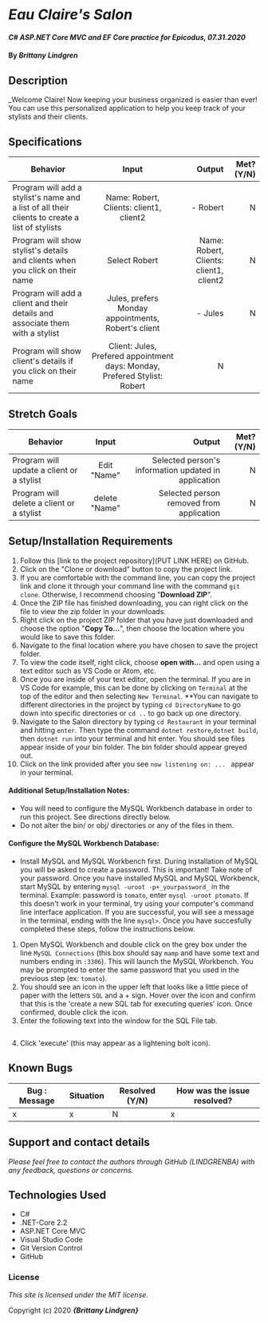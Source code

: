 # _Eau Claire's Salon_

#### _C# ASP.NET Core MVC and EF Core practice for Epicodus, 07.31.2020_

#### By _**Brittany Lindgren**_


## Description

_Welcome Claire! Now keeping your business organized is easier than ever! You can use this personalized application to help you keep track of your stylists and their clients. 

## Specifications

| Behavior   |   Input   |  Output |  Met? (Y/N)  |
|----------|:-------------:|------:|-----------:|
|  Program will add a stylist's name and a list of all their clients to create a list of stylists  |  Name: Robert, Clients: client1, client2  |  - Robert  |  N  |
|  Program will show stylist's details and clients when you click on their name | Select Robert | Name: Robert, Clients: client1, client2 |  N  |   
|  Program will add a client and their details and associate them with a stylist | Jules, prefers Monday appointments, Robert's client |  - Jules  |  N  | 
|  Program will show client's details if you click on their name  | Client: Jules, Prefered appointment days: Monday, Prefered Stylist: Robert |  N  |



## Stretch Goals
| Behavior   |   Input   |  Output |  Met? (Y/N)  |
|----------|:-------------:|------:|-----------:|
| Program will update a client or a stylist | Edit "Name" | Selected person's information updated in application | N |
| Program will delete a client or a stylist | delete "Name" | Selected person removed from application | N |


## Setup/Installation Requirements

  1. Follow this [link to the project repository](PUT LINK HERE) on GitHub.  
  2. Click on the "Clone or download" button to copy the project link.     
  3. If you are comfortable with the command line, you can copy the project link and clone it through your command line with the command `git clone`. Otherwise, I recommend choosing "**Download ZIP**".     
   4. Once the ZIP file has finished downloading, you can right click on the file to view the zip folder in your downloads.     
  5. Right click on the project ZIP folder that you have just downloaded and choose the option "**Copy To...**", then choose the location where you would like to save this folder.      
  6. Navigate to the final location where you have chosen to save the project folder.      
  7. To view the code itself, right click, choose **open with...** and open using a text editor such as VS Code or Atom, etc.
  8. Once you are inside of your text editor, open the terminal. If you are in VS Code for example, this can be done by clicking on `Terminal` at the top of the editor and then selecting `New Terminal`. **You can navigate to different directories in the project by typing `cd DirectoryName` to go down into specific directories or `cd ..` to go back up one directory. 
  9. Navigate to the Salon directory by typing `cd Restaurant` in your terminal and hitting `enter`. Then type the command `dotnet restore`,`dotnet build`, then `dotnet run` into your terminal and hit enter. You should see files appear inside of your bin folder. The bin folder should appear greyed out. 
  10. Click on the link provided after you see `now listening on: ... ` appear in your terminal.


#### Additional Setup/Installation Notes:

* You will need to configure the MySQL Workbench database in order to run this project. See directions directly below.   
* Do not alter the bin/ or obj/ directories or any of the files in them.

#### Configure the MySQL Workbench Database:
* Install MySQL and MySQL Workbench first. During installation of MySQL you will be asked to create a password. This is important! Take note of your password. Once you have installed MySQL and MySQL Workbenck, start MySQL by entering `mysql -uroot -p+_yourpassword_` in the terminal. Example: password is `tomato`, enter `mysql -uroot ptomato`. If this doesn't work in your terminal, try using your computer's command line interface application. If you are successful, you will see a message in the terminal, ending with the line `mysql>`. Once you have succesfully completed these steps, follow the instructions below.
1. Open MySQL Workbench and double click on the grey box under the line `MySQL Connections` (this box should say `mamp` and have some text and numbers ending in `:3306`). This will launch the MySQL Workbench. You may be prompted to enter the same password that you used in the previous step (ex: `tomato`). 
2. You should see an icon in the upper left that looks like a little piece of paper with the letters `SQL` and a + sign. Hover over the icon and confirm that this is the 'create a new SQL tab for executing queries' icon. Once confirmed, double click the icon.
3. Enter the following text into the window for the SQL File tab.
```
```
4. Click 'execute' (this may appear as a lightening bolt icon).

## Known Bugs

| Bug : Message |  Situation  | Resolved (Y/N) |  How was the issue resolved?  |
| ------- | ----- | ------ | ------- |
| x | x | N | x |



## Support and contact details

_Please feel free to contact the authors through GitHub (LINDGRENBA) with any feedback, questions or concerns._


## Technologies Used

* C#
* .NET-Core 2.2
* ASP.NET Core MVC
* Visual Studio Code
* Git Version Control
* GitHub


### License

*This site is licensed under the MIT license.*

Copyright (c) 2020 **_{Brittany Lindgren}_**